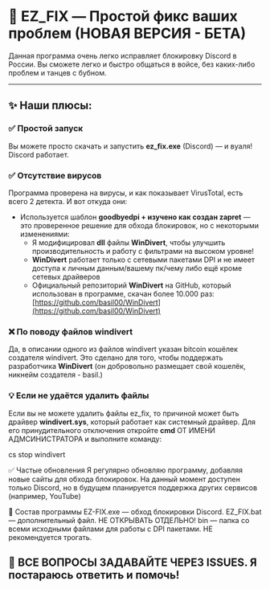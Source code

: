 # 📁 EZ_FIX — Простой фикс ваших проблем (НОВАЯ ВЕРСИЯ - БЕТА)

Данная программа очень легко исправляет блокировку Discord в России. Вы сможете легко и быстро общаться в войсе, без каких-либо проблем и танцев с бубном.

---

## ✨ Наши плюсы:

### ✅ Простой запуск
Вы можете просто скачать и запустить **ez_fix.exe** (Discord) — и вуаля! Discord работает.

### ✅ Отсутствие вирусов
Программа проверена на вирусы, и как показывает VirusTotal, есть всего 2 детекта. И вот откуда они:
- Используется шаблон **goodbyedpi + изучено как создан zapret** — это проверенное решение для обхода блокировок, но с некоторыми изменениями:
  - Я модифицировал **dll** файлы **WinDivert**, чтобы улучшить производительность и работу с фильтрами на высоком уровне!
  - **WinDivert** работает только с сетевыми пакетами DPI и не имеет доступа к личным данным/вашему пк/чему либо ещё кроме сетевых драйверов
  - Официальный репозиторий **WinDivert** на GitHub, который использован в программе, скачан более 10.000 раз: [https://github.com/basil00/WinDivert](https://github.com/basil00/WinDivert)

### ❌ По поводу файлов windivert
Да, в описании одного из файлов windivert указан bitcoin кошёлек создателя windivert. Это сделано для того, чтобы поддержать разработчика **WinDivert** (он добровольно размещает свой кошелёк, никнейм создателя - basil.)

### 💡 Если не удаётся удалить файлы
Если вы не можете удалить файлы ez_fix, то причиной может быть драйвер **windivert.sys**, который работает как системный драйвер. Для его принудительного отключения откройте **cmd** ОТ ИМЕНИ АДМСИНИСТРАТОРА и выполните команду:

cs stop windivert

✅ Частые обновления
Я регулярно обновляю программу, добавляя новые сайты для обхода блокировок. На данный момент доступен только Discord, но в будущем планируется поддержка других сервисов (например, YouTube)

📂 Состав программы
EZ-FIX.exe — обход блокировки Discord.
EZ_FIX.bat — дополнительный файл. НЕ ОТКРЫВАТЬ ОТДЕЛЬНО!
bin — папка со всеми исходными файлами для работы с DPI пакетами. НЕ рекомендуется трогать.

## 📢 ВСЕ ВОПРОСЫ ЗАДАВАЙТЕ ЧЕРЕЗ ISSUES. Я постараюсь ответить и помочь!

